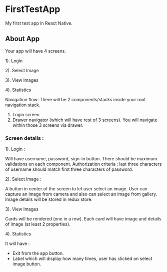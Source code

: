 # FirstTestApp

My first test app in React Native.

## About App

Your app will have 4 screens.

1). Login

2). Select Image

3). View Images

4). Statistics

Navigation flow:
There will be 2 components/stacks inside your root navigation stack.
 1. Login screen 
 2. Drawer navigator (which will have rest of 3 screens). You will navigate within those 3 screens via drawer.

### Screen details :

1). Login :

  Will have username, password, sign-in button. There should be maximum validations on each component.
  Authorization criteria : last three characters of username should match first three characters of password.

2). Select Image :

  A button in center of the screen to let user select an image. User can capture an image from camera and also can select an image 
  from gallery. Image details will be stored in redux store.

3). View Images

  Cards will be rendered (one in a row). Each card will have image and details of image (at least 2 properties).

4). Statistics

  It will have : 
  - Exit from the app button.
  - Label which will display how many times, user has clicked on select image button.